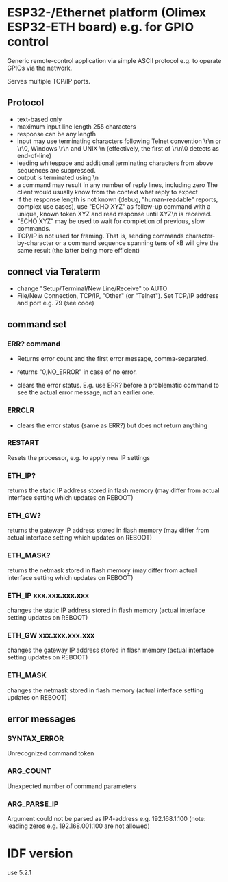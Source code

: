 # ESP32-/Ethernet platform (Olimex ESP32-ETH board) e.g. for GPIO control
Generic remote-control application via simple ASCII protocol e.g. to operate GPIOs via the network.

Serves multiple TCP/IP ports.

## Protocol
- text-based only
- maximum input line length 255 characters
- response can be any length
- input may use terminating characters following Telnet convention \r\n or \r\0, Windows \r\n and UNIX \n (effectively, the first of \r\n\0 detects as end-of-line)
- leading whitespace and additional terminating characters from above sequences  are suppressed.
- output is terminated using \n
- a command may result in any number of reply lines, including zero The client would usually know from the context what reply to expect
- If the response length is not known (debug, "human-readable" reports, complex use cases), use "ECHO XYZ" as follow-up command with a unique, known token XYZ and read response until XYZ\n is received.
- "ECHO XYZ" may be used to wait for completion of previous, slow commands.
- TCP/IP is not used for framing. That is, sending commands character-by-character or a command sequence spanning tens of kB will give the same result (the latter being more efficient)

## connect via Teraterm
- change "Setup/Terminal/New Line/Receive" to AUTO
- File/New Connection, TCP/IP, "Other" (or "Telnet"). Set TCP/IP address and port e.g. 79 (see code)

## command set
### ERR? command
- Returns error count and the first error message, comma-separated.

- returns "0,NO_ERROR" in case of no error.

- clears the error status. E.g. use ERR? before a problematic command to see the actual error message, not an earlier one.

### ERRCLR
- clears the error status (same as ERR?) but does not return anything

### RESTART
Resets the processor, e.g. to apply new IP settings

### ETH_IP?
returns the static IP address stored in flash memory (may differ from actual interface setting which updates on REBOOT)

### ETH_GW?
returns the gateway IP address stored in flash memory (may differ from actual interface setting which updates on REBOOT)

### ETH_MASK?
returns the netmask stored in flash memory (may differ from actual interface setting which updates on REBOOT)

### ETH_IP xxx.xxx.xxx.xxx
changes the static IP address stored in flash memory (actual interface setting updates on REBOOT)

### ETH_GW xxx.xxx.xxx.xxx
changes the gateway IP address stored in flash memory (actual interface setting updates on REBOOT)

### ETH_MASK
changes the netmask stored in flash memory (actual interface setting updates on REBOOT)

## error messages
### SYNTAX_ERROR
Unrecognized command token
### ARG_COUNT
Unexpected number of command parameters
### ARG_PARSE_IP
Argument could not be parsed as IP4-address e.g. 192.168.1.100 (note: leading zeros e.g. 192.168.001.100 are not allowed)

# IDF version
use 5.2.1


